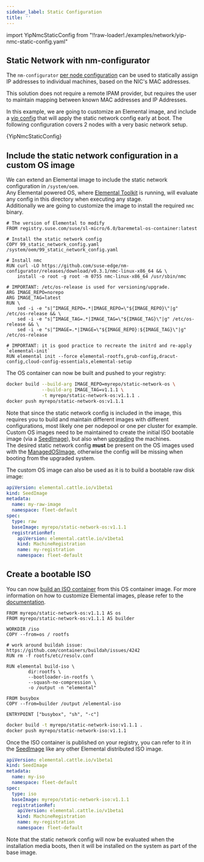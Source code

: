 ```yaml
---
sidebar_label: Static Configuration
title: ''
---
```


<head>
  <link rel="canonical" href="https://elemental.docs.rancher.com/networking"/>
</head>

import YipNmcStaticConfig from "!!raw-loader!./examples/network/yip-nmc-static-config.yaml"

## Static Network with nm-configurator

The `nm-configurator` [per node configuration](https://github.com/suse-edge/nm-configurator?tab=readme-ov-file#per-node-configurations) can be used to statically assign IP addresses to individual machines, based on the NIC's MAC addresses.  

This solution does not require a remote IPAM provider, but requires the user to maintain mapping between known MAC addresses and IP Addresses.  

In this example, we are going to customize an Elemental image, and include a [yip config](./cloud-config-reference.md#configuration-syntax) that will apply the static network config early at boot. The following configuration covers 2 nodes with a very basic network setup.  

<CodeBlock language="yaml" title="99_static_network_config.yaml" showLineNumbers>{YipNmcStaticConfig}</CodeBlock>

## Include the static network configuration in a custom OS image

We can extend an Elemental image to include the static network configuration in `/system/oem`.  
Any Elemental powered OS, where [Elemental Toolkit](https://github.com/rancher/elemental-toolkit) is running, will evaluate any config in this directory when executing any stage.  
Additionally we are going to customize the image to install the required `nmc` binary.  

```docker showLineNumbers
# The version of Elemental to modify
FROM registry.suse.com/suse/sl-micro/6.0/baremetal-os-container:latest

# Install the static network config
COPY 99_static_network_config.yaml /system/oem/99_static_network_config.yaml

# Install nmc
RUN curl -LO https://github.com/suse-edge/nm-configurator/releases/download/v0.3.1/nmc-linux-x86_64 && \
    install -o root -g root -m 0755 nmc-linux-x86_64 /usr/sbin/nmc

# IMPORTANT: /etc/os-release is used for versioning/upgrade.
ARG IMAGE_REPO=norepo
ARG IMAGE_TAG=latest
RUN \
    sed -i -e "s|^IMAGE_REPO=.*|IMAGE_REPO=\"${IMAGE_REPO}\"|g" /etc/os-release && \
    sed -i -e "s|^IMAGE_TAG=.*|IMAGE_TAG=\"${IMAGE_TAG}\"|g" /etc/os-release && \
    sed -i -e "s|^IMAGE=.*|IMAGE=\"${IMAGE_REPO}:${IMAGE_TAG}\"|g" /etc/os-release

# IMPORTANT: it is good practice to recreate the initrd and re-apply `elemental-init`
RUN elemental init --force elemental-rootfs,grub-config,dracut-config,cloud-config-essentials,elemental-setup
```

The OS container can now be built and pushed to your registry:  

```bash showLineNumbers
docker build --build-arg IMAGE_REPO=myrepo/static-network-os \
             --build-arg IMAGE_TAG=v1.1.1 \
             -t myrepo/static-network-os:v1.1.1 .
docker push myrepo/static-network-os:v1.1.1
```

Note that since the static network config is included in the image, this requires you to build and maintain different images with different configurations, most likely one per nodepool or one per cluster for example.  
Custom OS images need to be maintained to create the initial ISO bootable image (via a [SeedImage](./seedimage-reference.md)), but also when [upgrading](./upgrade.md) the machines.  
The desired static network config **must** be present on the OS images used with the [ManagedOSImage](./managedosimage-reference.md), otherwise the config will be missing when booting from the upgraded system.  

The custom OS image can also be used as it is to build a bootable raw disk image:  

```yaml showLineNumbers
apiVersion: elemental.cattle.io/v1beta1
kind: SeedImage
metadata:
  name: my-raw-image
  namespace: fleet-default
spec:
  type: raw
  baseImage: myrepo/static-network-os:v1.1.1
  registrationRef:
    apiVersion: elemental.cattle.io/v1beta1
    kind: MachineRegistration
    name: my-registration
    namespace: fleet-default
```

## Create a bootable ISO

You can now [build an ISO container](./custom-images.md#create-a-custom-bootable-installation-iso) from this OS container image. For more information on how to customize Elemental images, please refer to the [documentation](./custom-images.md).  

```docker showLineNumbers
FROM myrepo/static-network-os:v1.1.1 AS os
FROM myrepo/static-network-os:v1.1.1 AS builder

WORKDIR /iso
COPY --from=os / rootfs

# work around buildah issue: https://github.com/containers/buildah/issues/4242
RUN rm -f rootfs/etc/resolv.conf

RUN elemental build-iso \
        dir:rootfs \
        --bootloader-in-rootfs \
        --squash-no-compression \
        -o /output -n "elemental"

FROM busybox
COPY --from=builder /output /elemental-iso

ENTRYPOINT ["busybox", "sh", "-c"]
```

```bash showLineNumbers
docker build -t myrepo/static-network-iso:v1.1.1 .
docker push myrepo/static-network-iso:v1.1.1
```

Once the ISO container is published on your registry, you can refer to it in the [SeedImage](./seedimage-reference.md) like any other Elemental distributed ISO image.  

```yaml
apiVersion: elemental.cattle.io/v1beta1
kind: SeedImage
metadata:
  name: my-iso
  namespace: fleet-default
spec:
  type: iso
  baseImage: myrepo/static-network-iso:v1.1.1
  registrationRef:
    apiVersion: elemental.cattle.io/v1beta1
    kind: MachineRegistration
    name: my-registration
    namespace: fleet-default
```

Note that the static network config will now be evaluated when the installation media boots, then it will be installed on the system as part of the base image.  
